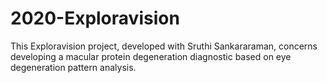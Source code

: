 # 2020-Exploravision
This Exploravision project, developed with Sruthi Sankararaman, concerns developing a macular protein degeneration diagnostic based on eye degeneration pattern analysis.

